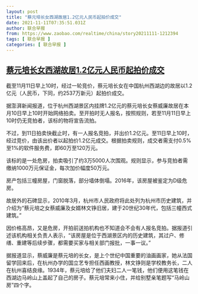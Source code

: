 ```yaml
---
layout: post
title: "蔡元培长女西湖故居1.2亿元人民币起拍价成交"
date: 2021-11-11T07:35:51.031Z
author: 联合早报
from: https://www.zaobao.com/realtime/china/story20211111-1212394
tags: [ 联合早报 ]
categories: [ 联合早报 ]
---
```

<!--1636641420000-->
[蔡元培长女西湖故居1.2亿元人民币起拍价成交](https://www.zaobao.com/realtime/china/story20211111-1212394)
------

<div>
<p>截至11月11日早上10时，经过一轮竞价，蔡元培长女在中国杭州西湖边的故居以1.2亿元（人民币，下同，约2537万新元）起拍价成交。</p><p>据澎湃新闻报道，位于杭州西湖景区内挂牌1.2亿元的蔡元培长女蔡威廉故居在本月10日早上10时开始网络拍卖。至开拍时无人报名，按照规则，若至11月11日早上10时仍无竞拍者，该标的物将宣告流拍。</p><p>不过，到11日拍卖快截止时，有一人报名竞拍，并出价1.2亿元。至11日早上10时，经过竞价，由该出价者以起拍价1.2亿元成交。根据拍卖规则，成交者需支付0.5%至1%的软件服务费，即60万至120万元。</p><section id="imu"><div id="dfp-ad-imu1">        </div></section><p>该标的是一处危房，拍卖吸引了约3万5000人次围观。规则显示，参与竞拍者需缴纳1000万元保证金，每次加价幅度50万元。</p><p>房产包括三幢房屋，门窗脱落，部分墙体倒塌。2016年，该房屋被鉴定为D级危房。</p><p>故居外的石碑显示，2010年3月，杭州市人民政府将此处列为杭州市历史建筑，并介绍为“蔡元培之女蔡威廉及女婿林文铮旧居，建于20世纪30年代，包括三幢西式建筑。”</p><div id="innity-in-post"></div><div id="dfp-ad-midarticlespecial">        </div><p>因价格高昂，又是危房，开拍前送拍机构也不知道会不会有人报名竞拍。据报道引述该机构相关负责人表示，“该房屋是位于西湖景区内的历史建筑，其过户、修缮、重建等后续步骤，都需要买家与相关部门报批，一事一议。”</p><p>据报道显示，蔡威廉是蔡元培的长女，是上个世纪中国重要的油画画家，她从法国留学回来后，在杭州办学的国立艺专担任西画教授，林文铮则是学校教务长，二人在杭州喜结良缘。1934年，蔡元培给了他们夫妇二人一笔钱，他们便用这笔钱在西湖边马岭山上盖起了自己的房子。蔡元培常来小住，并给别墅亲笔题写“马岭山房”四个字。</p>
</div>
